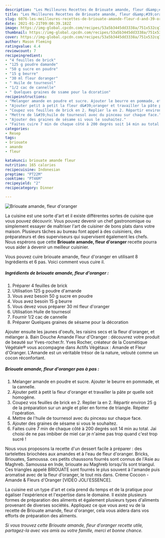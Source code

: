 ```yaml
---
description: "Les Meilleures Recettes de Briouate amande, fleur d&amp;#39;oranger"
title: "Les Meilleures Recettes de Briouate amande, fleur d&amp;#39;oranger"
slug: 6076-les-meilleures-recettes-de-briouate-amande-fleur-d-and-39-oranger
date: 2021-01-21T09:00:39.182Z
image: https://img-global.cpcdn.com/recipes/53a5b3445dd3338a/751x532cq70/briouate-amande-fleur-doranger-photo-principale-de-la-recette.jpg
thumbnail: https://img-global.cpcdn.com/recipes/53a5b3445dd3338a/751x532cq70/briouate-amande-fleur-doranger-photo-principale-de-la-recette.jpg
cover: https://img-global.cpcdn.com/recipes/53a5b3445dd3338a/751x532cq70/briouate-amande-fleur-doranger-photo-principale-de-la-recette.jpg
author: Mason Fleming
ratingvalue: 4.4
reviewcount: 7
recipeingredient:
- "4 feuilles de brick"
- "125 g poudre damande"
- "50 g sucre en poudre"
- "15 g beurre"
- "30 ml fleur doranger"
- " Huile de tournesol"
- "1/2 cac de cannelle"
- " Quelques graines de ssame pour la dcoration"
recipeinstructions:
- "Melanger amande en poudre et sucre. Ajouter le beurre en pommade, et la cannelle."
- "Ajouter petit à petit la fleur d&#39;oranger et travailler la pâte pr quelle soit homogène."
- "Coupez vos feuilles de brick en 2. Replier la en 2. Répartir environ 25 g de la préparation sur un angle et plier en forme de triangle. Répéter l&#39;opération."
- "Mettre de l&#39;huile de tournesol avec du pinceau sur chaque face."
- "Ajouter des graines de sésame si vous le souhaitez."
- "Faites cuire 7 min de chaque côté à 200 degrés soit 14 min au total. Jai choisi de ne pas imbiber de miel car je n&#39;aime pas trop quand c&#39;est trop sucré !"
categories:
- Resep
tags:
- briouate
- amande
- fleur

katakunci: briouate amande fleur 
nutrition: 165 calories
recipecuisine: Indonesian
preptime: "PT22M"
cooktime: "PT46M"
recipeyield: "2"
recipecategory: Dinner

---
```



![Briouate amande, fleur d&#39;oranger](https://img-global.cpcdn.com/recipes/53a5b3445dd3338a/751x532cq70/briouate-amande-fleur-doranger-photo-principale-de-la-recette.jpg)

La cuisine est une sorte d'art et il existe différentes sortes de cuisine que vous pouvez découvrir. Vous pouvez devenir un chef gastronomique ou simplement essayer de maîtriser l'art de cuisiner de bons plats dans votre maison. Plusieurs tâches au bureau font appel à des cuisiniers, des préparateurs et des superviseurs qui supervisent également les chefs. Nous espérons que cette <strong> Briouate amande, fleur d&#39;oranger </strong> recette pourra vous aider à devenir un meilleur cuisinier.

<!--inarticleads1-->

Vous pouvez cuire briouate amande, fleur d&#39;oranger en utilisant 8 Ingrédients et 6 pas. Voici comment vous cuire il.

##### Ingrédients de briouate amande, fleur d&#39;oranger :

1. Préparer 4 feuilles de brick
1. Utilisation 125 g poudre d&#39;amande
1. Vous avez besoin 50 g sucre en poudre
1. Vous avez besoin 15 g beurre
1. Vous devez vous préparer 30 ml fleur d&#39;oranger
1. Utilisation  Huile de tournesol
1. Fournir 1/2 cac de cannelle
1. Préparer  Quelques graines de sésame pour la décoration


Ajouter ensuite les jaunes d&#39;oeufs, les raisins secs et la fleur d&#39;oranger, et mélanger à. Bain Douche Amande Fleur d&#39;Oranger : découvrez votre produit de beauté sur Yves-rocher.fr. Yves Rocher, créateur de la Cosmétique Végétale® vous accompagne dans Actifs Végétaux : Amande et Fleur d&#39;Oranger. L&#39;Amande est un véritable trésor de la nature, velouté comme un cocon réconfortant. 

<!--inarticleads2-->

##### Briouate amande, fleur d&#39;oranger pas à pas :

1. Melanger amande en poudre et sucre. Ajouter le beurre en pommade, et la cannelle.
1. Ajouter petit à petit la fleur d&#39;oranger et travailler la pâte pr quelle soit homogène.
1. Coupez vos feuilles de brick en 2. Replier la en 2. Répartir environ 25 g de la préparation sur un angle et plier en forme de triangle. Répéter l&#39;opération.
1. Mettre de l&#39;huile de tournesol avec du pinceau sur chaque face.
1. Ajouter des graines de sésame si vous le souhaitez.
1. Faites cuire 7 min de chaque côté à 200 degrés soit 14 min au total. Jai choisi de ne pas imbiber de miel car je n&#39;aime pas trop quand c&#39;est trop sucré !


Nous vous proposons la recette d&#39;un dessert facile à préparer : des tartelettes briochées aux amandes et à l&#39;eau de fleur d&#39;oranger. Bricks, Briouates, Samoussa. ces petits chaussons fourrés sont connus de l&#39;Asie au Maghreb. Samoussa en Inde, briouate au Maghreb lorsqu&#39;ils sont triangul. Ces triangles appelé BRIOUATE sont fourrés le plus souvent à l&#39;amande puis aromatisé avec de la fleur d&#39;oranger, le tout mis dans. Crème Cocoon - Amande &amp; Fleurs d&#39;Oranger [VIDEO JOLI&#39;ESSENCE]. 

<!--inarticleads1-->

<p>
La cuisine est un type d'art et cela prend du temps et de la pratique pour égaliser l'expérience et l'expertise dans le domaine. Il existe plusieurs formes de préparation des aliments et également plusieurs types d'aliments provenant de diverses sociétés. Appliquez ce que vous avez vu de la recette de Briouate amande, fleur d&#39;oranger, cela vous aidera dans vos efforts de préparation des aliments.
</p>

<p>
<i>Si vous trouvez cette Briouate amande, fleur d&#39;oranger recette utile, partagez-la avec vos amis ou votre famille, merci et bonne chance.</i>
</p>
